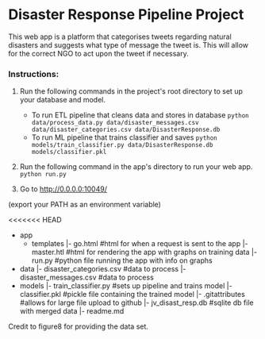 # Disaster Response Pipeline Project

This web app is a platform that categorises tweets regarding natural disasters and suggests what type of message the tweet is. This will allow for the correct NGO to act upon the tweet if necessary.

### Instructions:
1. Run the following commands in the project's root directory to set up your database and model.

    - To run ETL pipeline that cleans data and stores in database
        `python data/process_data.py data/disaster_messages.csv data/disaster_categories.csv data/DisasterResponse.db`
    - To run ML pipeline that trains classifier and saves
        `python models/train_classifier.py data/DisasterResponse.db models/classifier.pkl`

2. Run the following command in the app's directory to run your web app.
    `python run.py`

3. Go to http://0.0.0.0:10049/


(export your PATH as an environment variable)

<<<<<<< HEAD
- app
    - templates
        |- go.html #html for when a request is sent to the app
        |- master.htl #html for rendering the app with graphs on training data
    |- run.py #python file running the app with info on graphs
- data
    |- disaster_categories.csv #data to process
    |- disaster_messages.csv  #data to process
- models
    |- train_classifier.py #sets up pipeline and trains model
    |- classifier.pkl #pickle file containing the trained model
|- .gitattributes #allows for large file upload to github
|- jv_disast_resp.db #sqlite db file with merged data 
|- readme.md

Credit to figure8 for providing the data set.

